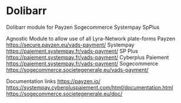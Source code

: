 # Dolibarr
Dolibarr module for Payzen Sogecommerce Systempay SpPlus

Agnostic Module to allow use of all Lyra-Network plate-forms
 Payzen               https://secure.payzen.eu/vads-payment/
 Systempay            https://paiement.systempay.fr/vads-payment/
 SP Plus              https://paiement.systempay.fr/vads-payment/
 Cyberplus Paiement   https://paiement.systempay.fr/vads-payment/
 Sogecommerce         https://sogecommerce.societegenerale.eu/vads-payment/

Documentation links 
 https://payzen.io/
 https://systempay.cyberpluspaiement.com/html/documentation.html
 https://sogecommerce.societegenerale.eu/doc/
